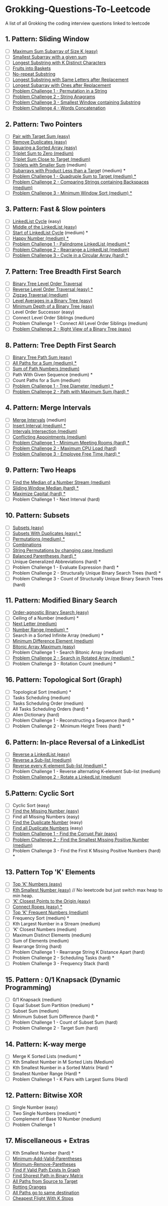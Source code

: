 # Grokking-Questions-To-Leetcode
A list of all Grokking the coding interview questions linked to leetcode 


## **1. Pattern: Sliding Window**

- [ ]  [Maximum Sum Subarray of Size K (easy)](https://leetcode.com/problems/maximum-subarray/)
- [ ]  [Smallest Subarray with a given sum](https://leetcode.com/problems/minimum-size-subarray-sum/)
- [ ]  [Longest Substring with K Distinct Characters](https://leetcode.com/problems/longest-substring-with-at-most-k-distinct-characters/)
- [ ]  [Fruits into Baskets](https://leetcode.com/problems/fruit-into-baskets/)
- [ ]  [No-repeat Substring](https://leetcode.com/problems/longest-substring-without-repeating-characters/)
- [ ]  [Longest Substring with Same Letters after Replacement](https://leetcode.com/problems/longest-repeating-character-replacement/)
- [ ]  [Longest Subarray with Ones after Replacement](https://leetcode.com/problems/max-consecutive-ones-iii/)
- [ ]  [Problem Challenge 1 - Permutation in a String](https://leetcode.com/problems/permutation-in-string/)
- [ ]  [Problem Challenge 2 - String Anagrams](https://leetcode.com/problems/find-all-anagrams-in-a-string/)
- [ ]  [Problem Challenge 3 - Smallest Window containing Substring](https://leetcode.com/problems/minimum-window-subsequence/)
- [ ]  [Problem Challenge 4 - Words Concatenation](https://leetcode.com/problems/substring-with-concatenation-of-all-words/)

## **2. Pattern: Two Pointers**

- [ ]  [Pair with Target Sum (easy)](https://leetcode.com/problems/two-sum/)
- [ ]  [Remove Duplicates (easy)](https://leetcode.com/problems/remove-duplicates-from-sorted-array/)
- [ ]  [Squaring a Sorted Array (easy)](https://leetcode.com/problems/squares-of-a-sorted-array/)
- [ ]  [Triplet Sum to Zero (medium)](https://leetcode.com/problems/3sum/)
- [ ]  [Triplet Sum Close to Target (medium)](https://leetcode.com/problems/3sum-closest/)
- [ ]  [Triplets with Smaller Sum](https://leetcode.com/problems/3sum-smaller/) (medium)
- [ ]  [Subarrays with Product Less than a Targe](https://leetcode.com/problems/subarray-product-less-than-k/)t (medium) *
- [ ]  [Problem Challenge 1 - Quadruple Sum to Target (medium) *](https://leetcode.com/problems/4sum/)
- [ ]  [Problem Challenge 2 - Comparing Strings containing Backspaces (medium)](https://leetcode.com/problems/backspace-string-compare/)
- [ ]  [Problem Challenge 3 - Minimum Window Sort (medium) *](https://leetcode.com/problems/shortest-unsorted-continuous-subarray/)

## **3. Pattern: Fast & Slow pointers**

- [ ]  [LinkedList Cycle](https://leetcode.com/problems/linked-list-cycle/) (easy)
- [ ]  [Middle of the LinkedList (easy)](https://leetcode.com/problems/middle-of-the-linked-list/)
- [ ]  [Start of LinkedList Cycle](https://leetcode.com/problems/linked-list-cycle-ii/) (medium) *
- [ ]  [Happy Number (medium) *](https://leetcode.com/problems/happy-number/)
- [ ]  [Problem Challenge 1 - Palindrome LinkedList (medium) *](https://leetcode.com/problems/palindrome-linked-list/)
- [ ]  [Problem Challenge 2 - Rearrange a LinkedList (medium)](https://leetcode.com/problems/reorder-list/)
- [ ]  [Problem Challenge 3 - Cycle in a Circular Array (hard) *](https://leetcode.com/problems/circular-array-loop/)

## **7. Pattern: Tree Breadth First Search**

- [ ]  [Binary Tree Level Order Traversal](https://leetcode.com/problems/binary-tree-level-order-traversal/)
- [ ]  [Reverse Level Order Traversal (easy) *](https://leetcode.com/problems/binary-tree-level-order-traversal-ii/)
- [ ]  [Zigzag Traversal (medium)](https://leetcode.com/problems/binary-tree-zigzag-level-order-traversal/)
- [ ]  [Level Averages in a Binary Tree (easy)](https://leetcode.com/problems/average-of-levels-in-binary-tree/)
- [ ]  [Minimum Depth of a Binary Tree (easy)](https://leetcode.com/problems/minimum-depth-of-binary-tree/)
- [ ]  Level Order Successor (easy)
- [ ]  Connect Level Order Siblings (medium)
- [ ]  Problem Challenge 1 - Connect All Level Order Siblings (medium)
- [ ]  [Problem Challenge 2 - Right View of a Binary Tree (easy)](https://leetcode.com/problems/binary-tree-right-side-view/)

## **8. Pattern: Tree Depth First Search**

- [ ]  [Binary Tree Path Sum (easy)](https://leetcode.com/problems/path-sum/)
- [ ]  [All Paths for a Sum (medium) *](https://leetcode.com/problems/path-sum-ii/)
- [ ]  [Sum of Path Numbers (medium)](https://leetcode.com/problems/sum-root-to-leaf-numbers/)
- [ ]  Path With Given Sequence (medium) *
- [ ]  Count Paths for a Sum (medium)
- [ ]  [Problem Challenge 1 - Tree Diameter (medium) *](https://leetcode.com/problems/diameter-of-binary-tree/)
- [ ]  [Problem Challenge 2 - Path with Maximum Sum (hard) *](https://leetcode.com/problems/binary-tree-maximum-path-sum/)

## **4. Pattern: Merge Intervals**

- [ ]  [Merge Intervals](https://leetcode.com/problems/merge-intervals/) (medium)
- [ ]  [Insert Interval (medium) *](https://leetcode.com/problems/insert-interval/)
- [ ]  [Intervals Intersection (medium)](https://leetcode.com/problems/interval-list-intersections/)
- [ ]  [Conflicting Appointments (medium)](https://leetcode.com/problems/non-overlapping-intervals/)
- [ ]  [Problem Challenge 1 - Minimum Meeting Rooms (hard) *](https://leetcode.com/problems/meeting-rooms-ii/)
- [ ]  [Problem Challenge 2 - Maximum CPU Load (hard)](https://leetcode.com/problems/maximum-profit-in-job-scheduling/)
- [ ]  [Problem Challenge 3 - Employee Free Time (hard) *](https://leetcode.com/problems/employee-free-time/)

## **9. Pattern: Two Heaps**

- [ ]  [Find the Median of a Number Stream (medium)](https://leetcode.com/problems/find-median-from-data-stream/)
- [ ]  [Sliding Window Median (hard) *](https://leetcode.com/problems/sliding-window-median/)
- [ ]  [Maximize Capital (hard) *](https://leetcode.com/problems/ipo/)
- [ ]  Problem Challenge 1 - Next Interval (hard)

## **10. Pattern: Subsets**

- [ ]  [Subsets (easy)](https://leetcode.com/problems/subsets/)
- [ ]  [Subsets With Duplicates (easy) *](https://leetcode.com/problems/subsets-ii/)
- [ ]  [Permutations (medium) *](https://leetcode.com/problems/permutations/)
- [ ]  [Combinations](https://leetcode.com/problems/combinations/)
- [ ]  [String Permutations by changing case (medium)](https://leetcode.com/problems/letter-case-permutation/)
- [ ]  [Balanced Parentheses (hard) *](https://leetcode.com/problems/generate-parentheses/)
- [ ]  Unique Generalized Abbreviations (hard) *
- [ ]  Problem Challenge 1 - Evaluate Expression (hard) *
- [ ]  Problem Challenge 2 - Structurally Unique Binary Search Trees (hard) *
- [ ]  Problem Challenge 3 - Count of Structurally Unique Binary Search Trees (hard)

## **11. Pattern: Modified Binary Search**

- [ ]  [Order-agnostic Binary Search (easy)](https://leetcode.com/problems/binary-search/)
- [ ]  Ceiling of a Number (medium) *
- [ ]  [Next Letter (medium)](https://leetcode.com/problems/find-smallest-letter-greater-than-target/)
- [ ]  [Number Range (medium) *](https://leetcode.com/problems/find-first-and-last-position-of-element-in-sorted-array/)
- [ ]  Search in a Sorted Infinite Array (medium) *
- [ ]  [Minimum Difference Element (medium)](https://leetcode.com/problems/minimum-absolute-difference/)
- [ ]  [Bitonic Array Maximum (easy)](https://leetcode.com/problems/monotonic-array/)
- [ ]  Problem Challenge 1 - Search Bitonic Array (medium)
- [ ]  [Problem Challenge 2 - Search in Rotated Array (medium) *](https://leetcode.com/problems/search-in-rotated-sorted-array/)
- [ ]  Problem Challenge 3 - Rotation Count (medium) *

## **16. Pattern: Topological Sort (Graph)**

- [ ]  Topological Sort (medium) *
- [ ]  Tasks Scheduling (medium)
- [ ]  Tasks Scheduling Order (medium)
- [ ]  All Tasks Scheduling Orders (hard) *
- [ ]  Alien Dictionary (hard)
- [ ]  Problem Challenge 1 - Reconstructing a Sequence (hard) *
- [ ]  Problem Challenge 2 - Minimum Height Trees (hard) *

## **6. Pattern: In-place Reversal of a LinkedList**

- [ ]  [Reverse a LinkedList (easy)](https://leetcode.com/problems/reverse-linked-list/)
- [ ]  [Reverse a Sub-list (medium)](https://leetcode.com/problems/reverse-linked-list-ii/)
- [ ]  [Reverse every K-element Sub-list (medium) *](https://leetcode.com/problems/reverse-nodes-in-k-group/)
- [ ]  Problem Challenge 1 - Reverse alternating K-element Sub-list (medium)
- [ ]  [Problem Challenge 2 - Rotate a LinkedList (medium)](https://leetcode.com/problems/rotate-list/)

## **5.Pattern: Cyclic Sort**

- [ ]  Cyclic Sort (easy)
- [ ]  [Find the Missing Number (easy)](https://leetcode.com/problems/missing-number/)
- [ ]  Find all Missing Numbers (easy)
- [ ]  [Find the Duplicate Number](https://leetcode.com/problems/find-the-duplicate-number/) (easy)
- [ ]  [Find all Duplicate Numbers](https://leetcode.com/problems/find-all-duplicates-in-an-array/) (easy)
- [ ]  [Problem Challenge 1 - Find the Corrupt Pair (easy)](https://leetcode.com/problems/set-mismatch/)
- [ ]  [Problem Challenge 2 - Find the Smallest Missing Positive Number (medium)](https://leetcode.com/problems/first-missing-positive/)
- [ ]  Problem Challenge 3 - Find the First K Missing Positive Numbers (hard) *

## **13. Pattern Top 'K' Elements**

- [ ]  [Top 'K' Numbers (easy)](https://leetcode.com/problems/kth-largest-element-in-an-array/solution/)
- [ ]  [Kth Smallest Number (easy)](https://leetcode.com/problems/kth-largest-element-in-an-array/solution/) // No leeetcode but just switch max heap to min heap.
- [ ]  ['K' Closest Points to the Origin (easy)](https://leetcode.com/problems/k-closest-points-to-origin/)
- [ ]  [Connect Ropes (easy) *](https://leetcode.com/problems/minimum-cost-to-merge-stones/)
- [ ]  [Top 'K' Frequent Numbers (medium)](https://leetcode.com/problems/top-k-frequent-elements/)
- [ ]  Frequency Sort (medium) *
- [ ]  Kth Largest Number in a Stream (medium)
- [ ]  'K' Closest Numbers (medium)
- [ ]  Maximum Distinct Elements (medium)
- [ ]  Sum of Elements (medium)
- [ ]  Rearrange String (hard)
- [ ]  Problem Challenge 1 - Rearrange String K Distance Apart (hard)
- [ ]  Problem Challenge 2 - Scheduling Tasks (hard) *
- [ ]  Problem Challenge 3 - Frequency Stack (hard)

## **15. Pattern : 0/1 Knapsack (Dynamic Programming)**

- [ ]  0/1 Knapsack (medium)
- [ ]  Equal Subset Sum Partition (medium) *
- [ ]  Subset Sum (medium)
- [ ]  Minimum Subset Sum Difference (hard) *
- [ ]  Problem Challenge 1 - Count of Subset Sum (hard)
- [ ]  Problem Challenge 2 - Target Sum (hard)

## **14. Pattern: K-way merge**

- [ ]  Merge K Sorted Lists (medium) *
- [ ]  Kth Smallest Number in M Sorted Lists (Medium)
- [ ]  Kth Smallest Number in a Sorted Matrix (Hard) *
- [ ]  Smallest Number Range (Hard) *
- [ ]  Problem Challenge 1 - K Pairs with Largest Sums (Hard)

## **12. Pattern: Bitwise XOR**

- [ ]  Single Number (easy)
- [ ]  Two Single Numbers (medium) *
- [ ]  Complement of Base 10 Number (medium)
- [ ]  Problem Challenge 1

## **17. Miscellaneous  + Extras**

- [ ]  Kth Smallest Number (hard) *
- [ ]  [Minimum-Add-Valid-Parentheses](https://leetcode.com/problems/minimum-add-to-make-parentheses-valid/)
- [ ]  [Minimum-Remove-Paretheses](https://leetcode.com/problems/minimum-remove-to-make-valid-parentheses/)
- [ ]  [Find if Valid Path Exists In Graph](https://leetcode.com/problems/find-if-path-exists-in-graph/)
- [ ]  [Find Shorest Path in Binary Matrix](https://leetcode.com/problems/shortest-path-in-binary-matrix/)
- [ ]  [All Paths from Source to Target](https://leetcode.com/problems/all-paths-from-source-to-target/)
- [ ]  [Rotting Oranges](https://leetcode.com/problems/rotting-oranges/)
- [ ]  [All Paths go to same destination](https://leetcode.com/problems/all-paths-from-source-lead-to-destination/)
- [ ]  [Cheapest Flight With K Stops](https://leetcode.com/problems/cheapest-flights-within-k-stops/)
